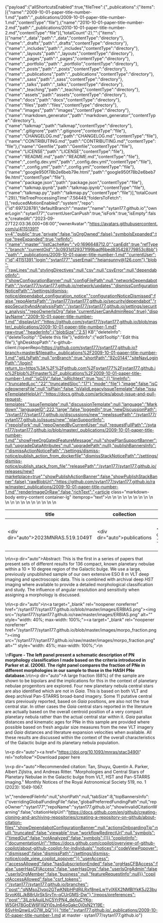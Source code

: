 {"payload":{"allShortcutsEnabled":true,"fileTree":{"_publications":{"items":[{"name":"2009-10-01-paper-title-number-1.md","path":"_publications/2009-10-01-paper-title-number-1.md","contentType":"file"},{"name":"2010-10-01-paper-title-number-2.md","path":"_publications/2010-10-01-paper-title-number-2.md","contentType":"file"}],"totalCount":2},"":{"items":[{"name":"_data","path":"_data","contentType":"directory"},{"name":"_drafts","path":"_drafts","contentType":"directory"},{"name":"_includes","path":"_includes","contentType":"directory"},{"name":"_layouts","path":"_layouts","contentType":"directory"},{"name":"_pages","path":"_pages","contentType":"directory"},{"name":"_portfolio","path":"_portfolio","contentType":"directory"},{"name":"_posts","path":"_posts","contentType":"directory"},{"name":"_publications","path":"_publications","contentType":"directory"},{"name":"_sass","path":"_sass","contentType":"directory"},{"name":"_talks","path":"_talks","contentType":"directory"},{"name":"_teaching","path":"_teaching","contentType":"directory"},{"name":"assets","path":"assets","contentType":"directory"},{"name":"docs","path":"docs","contentType":"directory"},{"name":"files","path":"files","contentType":"directory"},{"name":"images","path":"images","contentType":"directory"},{"name":"markdown_generator","path":"markdown_generator","contentType":"directory"},{"name":"talkmap","path":"talkmap","contentType":"directory"},{"name":".gitignore","path":".gitignore","contentType":"file"},{"name":"CHANGELOG.md","path":"CHANGELOG.md","contentType":"file"},{"name":"CONTRIBUTING.md","path":"CONTRIBUTING.md","contentType":"file"},{"name":"Gemfile","path":"Gemfile","contentType":"file"},{"name":"LICENSE","path":"LICENSE","contentType":"file"},{"name":"README.md","path":"README.md","contentType":"file"},{"name":"_config.dev.yml","path":"_config.dev.yml","contentType":"file"},{"name":"_config.yml","path":"_config.yml","contentType":"file"},{"name":"google950f78b2e6beb79e.html","path":"google950f78b2e6beb79e.html","contentType":"file"},{"name":"package.json","path":"package.json","contentType":"file"},{"name":"talkmap.ipynb","path":"talkmap.ipynb","contentType":"file"},{"name":"talkmap.py","path":"talkmap.py","contentType":"file"}],"totalCount":29}},"fileTreeProcessingTime":7.56449,"foldersToFetch":[],"reducedMotionEnabled":"system","repo":{"id":697328781,"defaultBranch":"master","name":"sytan177.github.io","ownerLogin":"sytan177","currentUserCanPush":true,"isFork":true,"isEmpty":false,"createdAt":"2023-09-27T22:03:36.000+08:00","ownerAvatar":"https://avatars.githubusercontent.com/u/41151391?v=4","public":true,"private":false,"isOrgOwned":false},"symbolsExpanded":true,"treeExpanded":true,"refInfo":{"name":"master","listCacheKey":"v0:1696648712.0","canEdit":true,"refType":"branch","currentOid":"3c0931d129371f99badf6bed835428779853c8bb"},"path":"_publications/2009-10-01-paper-title-number-1.md","currentUser":{"id":41151391,"login":"sytan177","userEmail":"heiansunny@126.com"},"blob":{"rawLines":null,"stylingDirectives":null,"csv":null,"csvError":null,"dependabotInfo":{"showConfigurationBanner":null,"configFilePath":null,"networkDependabotPath":"/sytan177/sytan177.github.io/network/updates","dismissConfigurationNoticePath":"/settings/dismiss-notice/dependabot_configuration_notice","configurationNoticeDismissed":false,"repoAlertsPath":"/sytan177/sytan177.github.io/security/dependabot","repoSecurityAndAnalysisPath":"/sytan177/sytan177.github.io/settings/security_analysis","repoOwnerIsOrg":false,"currentUserCanAdminRepo":true},"displayName":"2009-10-01-paper-title-number-1.md","displayUrl":"https://github.com/sytan177/sytan177.github.io/blob/master/_publications/2009-10-01-paper-title-number-1.md?raw=true","headerInfo":{"blobSize":"2.51 KB","deleteInfo":{"deleteTooltip":"Delete this file"},"editInfo":{"editTooltip":"Edit this file"},"ghDesktopPath":"x-github-client://openRepo/https://github.com/sytan177/sytan177.github.io?branch=master&filepath=_publications%2F2009-10-01-paper-title-number-1.md","gitLfsPath":null,"onBranch":true,"shortPath":"92c0144","siteNavLoginPath":"/login?return_to=https%3A%2F%2Fgithub.com%2Fsytan177%2Fsytan177.github.io%2Fblob%2Fmaster%2F_publications%2F2009-10-01-paper-title-number-1.md","isCSV":false,"isRichtext":true,"toc":[],"lineInfo":{"truncatedLoc":"22","truncatedSloc":"17"},"mode":"file"},"image":false,"isCodeownersFile":null,"isPlain":false,"isValidLegacyIssueTemplate":false,"issueTemplateHelpUrl":"https://docs.github.com/articles/about-issue-and-pull-request-templates","issueTemplate":null,"discussionTemplate":null,"language":"Markdown","languageID":222,"large":false,"loggedIn":true,"newDiscussionPath":"/sytan177/sytan177.github.io/discussions/new","newIssuePath":"/sytan177/sytan177.github.io/issues/new","planSupportInfo":{"repoIsFork":null,"repoOwnedByCurrentUser":null,"requestFullPath":"/sytan177/sytan177.github.io/blob/master/_publications/2009-10-01-paper-title-number-1.md","showFreeOrgGatedFeatureMessage":null,"showPlanSupportBanner":null,"upgradeDataAttributes":null,"upgradePath":null},"publishBannersInfo":{"dismissActionNoticePath":"/settings/dismiss-notice/publish_action_from_dockerfile","dismissStackNoticePath":"/settings/dismiss-notice/publish_stack_from_file","releasePath":"/sytan177/sytan177.github.io/releases/new?marketplace=true","showPublishActionBanner":false,"showPublishStackBanner":false},"rawBlobUrl":"https://github.com/sytan177/sytan177.github.io/raw/master/_publications/2009-10-01-paper-title-number-1.md","renderImageOrRaw":false,"richText":"<article class=\"markdown-body entry-content container-lg\" itemprop=\"text\"><table>\n  <thead>\n  <tr>\n  <th>title</th>\n  <th>collection</th>\n  <th>date</th>\n  <th>venue</th>\n  <th>paperurl</th>\n  </tr>\n  </thead>\n  <tbody>\n  <tr>\n  <td><div dir=\"auto\">2023MNRAS.519.1049T</div></td>\n  <td><div dir=\"auto\">publications</div></td>\n  <td><div dir=\"auto\">2022-11-30</div></td>\n  <td><div dir=\"auto\">Monthly Notices of the Royal Astronomical Society</div></td>\n  <td><div dir=\"auto\"><a href=\"https://doi.org/10.1093/mnras/stac3490\" rel=\"nofollow\">https://doi.org/10.1093/mnras/stac3490</a></div></td>\n  </tr>\n  </tbody>\n</table>\n\n<p dir=\"auto\">Abstract: This is the first in a series of papers that present sets of different results for 136 compact, known planetary nebulae within a 10 × 10 degree region of the Galactic bulge. We use a large, previously unpublished sample of our own extensive ESO 8 m VLT deep imaging and spectroscopic data. This is combined with archival deep <em>HST</em> imaging where available to provide a detailed morphological classification and study. The influence of angular resolution and sensitivity when assigning a morphology is discussed.</p>\n\n<p dir=\"auto\">\n<a target=\"_blank\" rel=\"noopener noreferrer\" href=\"/sytan177/sytan177.github.io/blob/master/images/ERBIAS.png\"><img src=\"/sytan177/sytan177.github.io/raw/master/images/ERBIAS.png\" alt=\"\" style=\"width: 40%; max-width: 100%;\"></a><a target=\"_blank\" rel=\"noopener noreferrer\" href=\"/sytan177/sytan177.github.io/blob/master/images/morpo_fraction.png\"><img src=\"/sytan177/sytan177.github.io/raw/master/images/morpo_fraction.png\" alt=\"\" style=\"width: 45%; max-width: 100%;\"></a>\n</p>\n<b>Figure - The left panel present a schematic description of PN morphology classification I made based on the criteria introduced in Parker et al. (2006). The right panel compares the fraction of PNe in different morphologies in our sample to those in the HASH PNe database.</b>\n\n<p dir=\"auto\">A large fraction (68%) of the sample are shown to be bipolars and the implications for this in the context of planetary nebulae progenitors are explored. Four new planetary nebula central stars are also identified which are not in <em>Gaia</em>. This is based on both VLT and deep archival Pan-STARRS broad-band imagery. Some 11 putative central stars previously reported, based on <em>Gaia</em> positions, are also not the true central star. In other cases the <em>Gaia</em> central stars reported in the literature are actually based on the overall centroid position of a very compact planetary nebula rather than the actual central star within it. <em>Gaia</em> parallax distances and kinematic ages for PNe in this sample are provided where possible based on fresh angular size measures from the new VLT imagery and <em>Gaia</em> distances and literature expansion velocities when available. All these results are discussed within the context of the overall characteristics of the Galactic bulge and its planetary nebula population.</p>\n<p dir=\"auto\"><a href=\"https://doi.org/10.1093/mnras/stac3490\" rel=\"nofollow\">Download paper here</a></p>\n<p dir=\"auto\">Recommended citation: Tan, Shuyu, Quentin A. Parker, Albert Zijlstra, and Andreas Ritter. \"Morphologies and Central Stars of Planetary Nebulae in the Galactic bulge from VLT, HST and Pan-STARRS imaging.\" Monthly Notices of the Royal Astronomical Society 519, no. 1 (2023): 1049-1067.</p>\n</article>","renderedFileInfo":null,"shortPath":null,"tabSize":8,"topBannersInfo":{"overridingGlobalFundingFile":false,"globalPreferredFundingPath":null,"repoOwner":"sytan177","repoName":"sytan177.github.io","showInvalidCitationWarning":false,"citationHelpUrl":"https://docs.github.com/en/github/creating-cloning-and-archiving-repositories/creating-a-repository-on-github/about-citation-files","showDependabotConfigurationBanner":null,"actionsOnboardingTip":null},"truncated":false,"viewable":true,"workflowRedirectUrl":null,"symbols":{"timedOut":false,"notAnalyzed":false,"symbols":[]}},"copilotInfo":{"documentationUrl":"https://docs.github.com/copilot/overview-of-github-copilot/about-github-copilot-for-individuals","notices":{"codeViewPopover":{"dismissed":false,"dismissPath":"/settings/dismiss-notice/code_view_copilot_popover"}},"userAccess":{"accessAllowed":false,"hasSubscriptionEnded":false,"orgHasCFBAccess":false,"userHasCFIAccess":false,"userHasOrgs":false,"userIsOrgAdmin":false,"userIsOrgMember":false,"business":null,"featureRequestInfo":null}},"copilotAccessAllowed":false,"csrf_tokens":{"/sytan177/sytan177.github.io/branches":{"post":"qNMsoZIyqo2GTwKNlbHPdRjLRxf8neiLwYylX6X2NMBlYkK5J23buSrvoK6LJkB8rUirSkSrvTn-qCUrGMS-Dw"},"/repos/preferences":{"post":"3lLzrkAuiiLhjC5YrPN4_deXuCYKg-W5GH78GoEW6FlIQYj0sJn64qGakcOj0sN2Y19E-6SvHnQnwjLyO7W_bQ"}}},"title":"sytan177.github.io/_publications/2009-10-01-paper-title-number-1.md at master · sytan177/sytan177.github.io"}